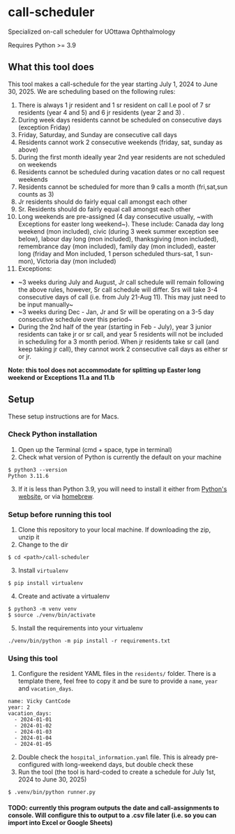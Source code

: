 # call-scheduler
Specialized on-call scheduler for UOttawa Ophthalmology 

Requires Python >= 3.9

## What this tool does
This tool makes a call-schedule for the year starting July 1, 2024 to June 30, 2025. We are scheduling based on the following rules:

1. There is always 1 jr resident and 1 sr resident on call I.e pool of 7 sr residents (year 4 and 5) and 6 jr residents (year 2 and 3) .
2. During week days residents cannot be scheduled on consecutive days (exception Friday)
3. Friday, Saturday, and Sunday are consecutive call days
4. Residents cannot work 2 consecutive weekends (friday, sat, sunday as above)
5. During the first month ideally year 2nd year residents are not scheduled on weekends
6. Residents cannot be scheduled during vacation dates or no call request weekends
7. Residents cannot be scheduled for more than 9 calls a month (fri,sat,sun counts as 3)
8. Jr residents should do fairly equal call amongst each other
9. Sr. Residents should do fairly equal call amongst each other
10. Long weekends are pre-assigned (4 day consecutive usually, ~with Exceptions for easter long weekend~). These include: Canada day long weekend (mon included), civic (during 3 week summer exception see below), labour day long (mon included), thanksgiving (mon included), remembrance day (mon included), family day (mon included), easter long (friday and Mon included, 1 person scheduled thurs-sat, 1 sun-mon), Victoria day (mon included)
11. Exceptions:
  - ~3 weeks during July and August, Jr call schedule will remain following the above rules, however, Sr call schedule will differ. Srs will take 3-4 consecutive days of call (i.e. from July 21-Aug 11). This may just need to be input manually~
  - ~3 weeks during Dec - Jan, Jr and Sr will be operating on a 3-5 day consecutive schedule over this period~
  - During the 2nd half of the year (starting in Feb - July), year 3 junior residents can take jr or sr call, and year 5 residents will not be included in scheduling for a 3 month period. When jr residents take sr call (and keep taking jr call), they cannot work 2 consecutive call days as either sr or jr.

**Note: this tool does not accommodate for splitting up Easter long weekend or Exceptions 11.a and 11.b**

## Setup

These setup instructions are for Macs.

### Check Python installation

1. Open up the Terminal (cmd + space, type in terminal)
2. Check what version of Python is currently the default on your machine
```
$ python3 --version
Python 3.11.6
```
3. If it is less than Python 3.9, you will need to install it either from [Python's website](https://www.python.org/downloads/macos/), or via [homebrew](https://docs.brew.sh/Homebrew-and-Python).

### Setup before running this tool

1. Clone this repository to your local machine. If downloading the zip, unzip it
2. Change to the dir
```
$ cd <path>/call-scheduler
```
3. Install `virtualenv`
```
$ pip install virtualenv
```
4. Create and activate a virtualenv
```
$ python3 -m venv venv
$ source ./venv/bin/activate
```
5. Install the requirements into your virtualenv
```
./venv/bin/python -m pip install -r requirements.txt
```

### Using this tool

1. Configure the resident YAML files in the `residents/` folder. There is a template there, feel free to copy it and be sure to provide a `name`, `year` and `vacation_days`.
```
name: Vicky CantCode
year: 2
vacation_days:
  - 2024-01-01
  - 2024-01-02
  - 2024-01-03
  - 2024-01-04
  - 2024-01-05
```
2. Double check the `hospital_information.yaml` file. This is already pre-configured with long-weekend days, but double check these
3. Run the tool (the tool is hard-coded to create a schedule for July 1st, 2024 to June 30, 2025)
```
$ .venv/bin/python runner.py
```

#### TODO: currently this program outputs the date and call-assignments to console. Will configure this to output to a .csv file later (i.e. so you can import into Excel or Google Sheets)
